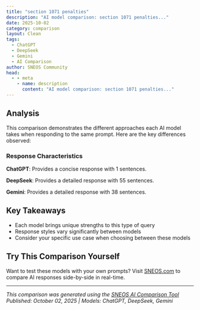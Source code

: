 ```yaml
---
title: "section 1071 penalties"
description: "AI model comparison: section 1071 penalties..."
date: 2025-10-02
category: comparison
layout: Clean
tags:
  - ChatGPT
  - DeepSeek
  - Gemini
  - AI Comparison
author: SNEOS Community
head:
  - - meta
    - name: description
      content: "AI model comparison: section 1071 penalties..."
---
```


<ChatComparison
  title="section 1071 penalties"
  prompt="section 1071 penalties"
  :responses='{
    "ChatGPT": "Section 1071 of the Dodd-Frank Wall Street Reform and Consumer Protection Act relates to the implementation of the Home Mortgage Disclosure Act (HMDA). One of the key purposes of this section is to improve the transparency of lending practices and to ensure that financial institutions provide equitable access to credit.\n\nAs for penalties, Section 1071 includes provisions for penalties for non-compliance with the regulations imposed under the Dodd-Frank Act concerning the collection and reporting of data on small business loans, including information about the demographics of the small business applicants. \n\nThe penalties can include:\n\n1. **Civil Money Penalties**: Financial institutions that fail to comply with the requirements may be subject to civil money penalties.\n   \n2. **Enforcement Actions**: Agencies that enforce this section can initiate enforcement actions against institutions that do not comply with the data collection and reporting requirements.\n  \n3. **Injunctions**: The regulatory authorities may seek injunctions against institutions for continued non-compliance.\n\nThe specific penalties can vary based on the nature and severity of the violation and are stipulated in the regulation promulgated by the Consumer Financial Protection Bureau (CFPB) or other applicable regulatory bodies.\n\nFor the exact wording and details, it is essential to refer to the Dodd-Frank Act and the corresponding regulations set forth by the CFPB. If you&#x27;re looking for specific amounts or examples, it would be helpful to consult the latest information from the CFPB or legal resources, as regulations and their enforcement can be updated or changed.",
    "DeepSeek": "Of course. This is a complex area of tax law. Here is a detailed explanation of the penalties associated with Section 1071 of the Internal Revenue Code, including the critical context of its current status.\n\n### Executive Summary\n\n**Section 1071 itself does not contain specific penalties.** Instead, the penalties for failing to comply with its requirements come from **general IRS enforcement provisions** related to information reporting (e.g., Form 1099 series). The most significant penalties are for:\n1.  **Failure to File** the correct information return.\n2.  **Failure to Furnish** a payee statement to the borrower.\n\nThe potential penalties are substantial and can escalate quickly based on how long the failure persists and whether it was intentional.\n\n---\n\n### What is Section 1071?\n\nFirst, it\u0027s crucial to understand what Section 1071 requires. Enacted as part of the Dodd-Frank Act in 2010, it mandates that **financial institutions collect and report data on credit applications made by small businesses, including those owned by women and minorities.**\n\nThe data to be reported includes:\n*   Demographic information of the principal owners (ethnicity, race, and sex).\n*   The type and purpose of the loan.\n*   The amount and action taken on the application (approved, denied, etc.).\n\nThe goal is to help identify potential discrimination in small business lending, similar to how the Home Mortgage Disclosure Act (HMDA) works for residential mortgages.\n\n### The Current Status: A Legal Limbo\n\n**This is the most important point for anyone researching this topic today:** The implementation of Section 1071 has been subject to extensive litigation and delays.\n\n*   **The Rule:** In March 2023, the CFPB issued its final rule to implement Section 1071.\n*   **The Lawsuit:** A Texas bank association sued, arguing the CFPB\u0027s funding structure was unconstitutional.\n*   **The Supreme Court Ruling:** In May 2024, the Supreme Court upheld the CFPB\u0027s funding mechanism, allowing the rule to move forward.\n*   **The Injunction:** However, prior to that ruling, a federal court in Texas had issued a nationwide injunction, pausing the implementation of the rule.\n*   **Current Situation:** Following the Supreme Court\u0027s decision, the CFPB is expected to resume implementation, but the specific timeline and compliance dates are being reconsidered and are not yet final.\n\n**Bottom Line:** As of mid-2024, the enforcement of Section 1071 is on hold, but financial institutions should be preparing for it to become active in the near future.\n\n---\n\n### The Penalties for Non-Compliance (Once Enforced)\n\nWhen Section 1071 is in effect, the penalties for failing to report will be severe. They are calculated under the general information return penalty rules of **Internal Revenue Code Section 6721 (Failure to File) and Section 6722 (Failure to Furnish to Payee).**\n\nThe penalties are **per violation**, meaning for each loan application for which data is not properly reported.\n\n#### 1. Penalty for Failure to File Correct Information Returns (IRC \u00A7 6721)\n\nThis penalty applies if you fail to file the required data with the IRS (or the designated agency, likely the CFPB) by the deadline, or if you file incorrect or incomplete information.\n\n| Timeliness / Circumstance | Penalty (Per Return) |\n| :--- | :--- |\n| **General Failure** (Filed late but within 30 days of due date) | **$60** (Max $221,500 per year) |\n| **Filed more than 30 days late but by August 1** | **$120** (Max $664,500 per year) |\n| **Filed after August 1, or not at all** | **$310** (Max $3,783,000 per year) |\n| **Intentional Disregard** | **$630 (or 10% of the aggregate amount of items required to be reported, if greater)** **No annual maximum.** |\n\n#### 2. Penalty for Failure to Furnish Payee Statements (IRC \u00A7 6722)\n\nThis penalty applies if you fail to provide a written statement to the small business borrower (the \u0022payee\u0022) informing them of the reported data.\n\n| Timeliness / Circumstance | Penalty (Per Statement) |\n| :--- | :--- |\n| **General Failure** (Furnished late but within 30 days of due date) | **$60** (Max $221,500 per year) |\n| **Furnished more than 30 days late but by August 1** | **$120** (Max $664,500 per year) |\n| **Furnished after August 1, or not at all** | **$310** (Max $3,783,000 per year) |\n| **Intentional Disregard** | **$630** **No annual maximum.** |\n\n### Example of Potential Penalty Exposure\n\nImagine a medium-sized bank that processes 5,000 small business loan applications in a year. If it **completely fails to report** any of them:\n\n*   **Failure to File Penalty:** 5,000 returns x $310 = **$1,550,000**\n*   **Failure to Furnish Penalty:** 5,000 statements x $310 = **$1,550,000**\n*   **Total Potential Penalty:** **$3,100,000**\n\nThis does not even include the heightened penalties for intentional disregard, which would be far more severe.\n\n### Other Consequences Beyond IRS Penalties\n\n*   **CFPB Enforcement:** The CFPB can bring its own enforcement actions for violations of Section 1071, which can result in significant civil money penalties and public consent orders.\n*   **Reputational Damage:** Failure to comply could lead to negative publicity and a loss of trust among small business customers and the public.\n*   **Fair Lending Scrutiny:** The data collected under Section 1071 will be used by regulators to examine institutions for potential fair lending violations under laws like the Equal Credit Opportunity Act (ECOA). Non-compliance with 1071 would trigger immediate and deep scrutiny, potentially leading to separate, massive penalties for discriminatory lending practices.\n\n### Key Takeaways\n\n1.  **Section 1071 is Not Currently in Force,** but its implementation is imminent following the Supreme Court\u0027s decision.\n2.  **The Penalties are Drawn from General Tax Code Provisions** (Sections 6721 and 6722) for failure to file information returns.\n3.  **Penalties are Per Violation** and can escalate into the millions of dollars for institutions with significant small business lending volume.\n4.  **Intentional Disregard** carries the harshest penalties with no annual cap.\n5.  **The CFPB will be the Primary Enforcer,** and its actions could compound the financial and reputational harm.\n\nFinancial institutions should use this current pause to prepare their systems, data collection processes, and staff training to ensure a smooth and compliant transition once the final implementation schedule is announced by the CFPB.\n\n***Disclaimer:** This information is for educational purposes only and does not constitute legal or tax advice. You should consult with a qualified professional for advice specific to your situation.*",
    "Gemini": "The penalties for violating Section 1071 of the Dodd-Frank Act, which requires financial institutions to collect and report data on small business lending, can be significant. Here\u0027s a breakdown of the key aspects related to penalties:\n\n**Types of Penalties:**\n\n*   **Civil Money Penalties (CMPs):** This is the primary form of penalty. The CFPB (Consumer Financial Protection Bureau) is responsible for enforcing Section 1071 and can assess CMPs for violations. The amount of the penalty can vary significantly depending on the nature and severity of the violation.\n*   **Injunctive Relief:** The CFPB can also seek court orders (injunctions) to prevent financial institutions from continuing to violate Section 1071. This might involve requiring the institution to change its data collection practices, improve its compliance program, or take other corrective actions.\n*   **Restitution:** In some cases, the CFPB might seek restitution for harmed parties (e.g., small businesses that were denied credit due to discriminatory practices). This would involve the financial institution paying back any financial losses suffered by those businesses.\n*   **Cease and Desist Orders:** The CFPB can issue cease and desist orders, which require a financial institution to stop engaging in specific practices that violate Section 1071.\n\n**Factors Influencing Penalty Amounts:**\n\nThe CFPB considers various factors when determining the amount of a civil money penalty, including:\n\n*   **Severity of the Violation:** How serious was the violation? Did it involve intentional discrimination, systemic failures, or simple errors?\n*   **Scope of the Violation:** How many small businesses were affected by the violation? Did it impact a large segment of the market or just a few isolated cases?\n*   **Financial Institution\u0027s Resources:** The size and financial resources of the institution are considered. Larger institutions generally face higher penalties.\n*   **Good Faith Efforts:** Did the financial institution make a good-faith effort to comply with Section 1071? Did it have a robust compliance program in place?\n*   **History of Violations:** Has the institution previously violated other consumer protection laws or regulations?\n*   **Remedial Actions:** Did the institution take prompt and effective steps to correct the violation and prevent it from happening again?\n*   **Other relevant circumstances:** The CFPB can consider any other factors it deems relevant to the case.\n\n**Examples of Violations That Could Lead to Penalties:**\n\n*   **Failure to collect and report required data:** This is a core requirement of Section 1071. Failure to accurately and completely collect and report the required data elements can result in penalties.\n*   **Reporting inaccurate or incomplete data:** Submitting data that is inaccurate or missing key information can also lead to penalties.\n*   **Data security breaches:** Failing to adequately protect the collected data from unauthorized access or disclosure can result in penalties.\n*   **Discrimination in lending:** While Section 1071 is primarily a data collection requirement, the data collected will be used to identify potential discriminatory lending practices. If discrimination is found, it could lead to penalties under fair lending laws.\n*   **Non-compliance with data privacy requirements:** Institutions must comply with applicable data privacy laws and regulations when collecting and using Section 1071 data. Violations of these laws could result in penalties.\n\n**Key Considerations for Financial Institutions:**\n\n*   **Compliance Program:** Implement a comprehensive compliance program that includes policies, procedures, training, and monitoring to ensure compliance with Section 1071.\n*   **Data Accuracy:** Emphasize the importance of data accuracy and implement quality control measures to ensure that the reported data is correct.\n*   **Data Security:** Protect the collected data from unauthorized access and disclosure through appropriate security measures.\n*   **Training:** Provide thorough training to employees on Section 1071 requirements and best practices.\n*   **Stay Informed:** Keep up-to-date on the latest guidance and interpretations of Section 1071 from the CFPB.\n\n**Important Note:**\n\nThis information is for general guidance only and does not constitute legal advice.  Financial institutions should consult with legal counsel to ensure full compliance with Section 1071 and other applicable laws and regulations. The specific penalties and enforcement actions will depend on the unique circumstances of each case.\n"
  }'
  published-date="13:33"
/>

## Analysis

This comparison demonstrates the different approaches each AI model takes when responding to the same prompt. Here are the key differences observed:

### Response Characteristics

**ChatGPT**: Provides a concise response with 1 sentences. 

**DeepSeek**: Provides a detailed response with 55 sentences. 

**Gemini**: Provides a detailed response with 38 sentences. 

## Key Takeaways

- Each model brings unique strengths to this type of query
- Response styles vary significantly between models
- Consider your specific use case when choosing between these models

## Try This Comparison Yourself

Want to test these models with your own prompts? Visit [SNEOS.com](https://sneos.com) to compare AI responses side-by-side in real-time.

---

*This comparison was generated using the [SNEOS AI Comparison Tool](https://sneos.com)*
*Published: October 02, 2025 | Models: ChatGPT, DeepSeek, Gemini*
